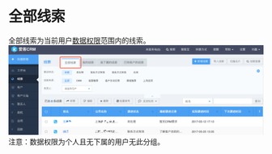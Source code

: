 # 全部线索

全部线索为当前用户[数据权限](/xi-tong-she-zhi/jiao-se-he-quan-xian.md)范围内的线索。![](/assets/全部线索.png)注意：数据权限为个人且无下属的用户无此分组。

